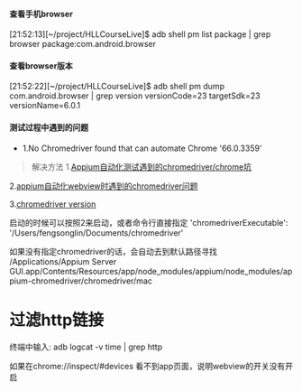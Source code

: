 #### 查看手机browser
[21:52:13][~/project/HLLCourseLive]$ adb shell pm list package | grep browser
package:com.android.browser

#### 查看browser版本
[21:52:22][~/project/HLLCourseLive]$ adb shell pm dump com.android.browser | grep version
      versionCode=23 targetSdk=23
      versionName=6.0.1

#### 测试过程中遇到的问题
- 1.No Chromedriver found that can automate Chrome '66.0.3359'
> 解决方法
1.[Appium自动化测试遇到的chromedriver/chrome坑](http://t.zoukankan.com/fengye151-p-12901176.html)

2.[appium自动化webview时遇到的chromedriver问题](https://www.likecs.com/show-308501028.html#sc=43)

3.[chromedriver version](https://chromedriver.storage.googleapis.com/index.html)

启动的时候可以按照2来启动，或者命令行直接指定
'chromedriverExecutable': '/Users/fengsonglin/Documents/chromedriver'


如果没有指定chromedriver的话，会自动去到默认路径寻找
/Applications/Appium Server GUI.app/Contents/Resources/app/node_modules/appium/node_modules/appium-chromedriver/chromedriver/mac


# 过滤http链接
终端中输入:
adb logcat -v time | grep http


如果在chrome://inspect/#devices 看不到app页面，说明webview的开关没有开启